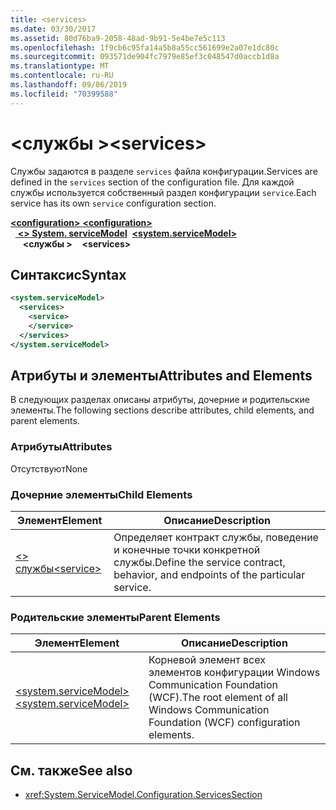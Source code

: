 ```yaml
---
title: <services>
ms.date: 03/30/2017
ms.assetid: 80d76ba9-2058-48ad-9b91-5e4be7e5c113
ms.openlocfilehash: 1f9cb6c95fa14a5b8a55cc561699e2a07e1dc80c
ms.sourcegitcommit: 093571de904fc7979e85ef3c048547d0accb1d8a
ms.translationtype: MT
ms.contentlocale: ru-RU
ms.lasthandoff: 09/06/2019
ms.locfileid: "70399588"
---
```

# <a name="services"></a><span data-ttu-id="69dd3-101">\<службы ></span><span class="sxs-lookup"><span data-stu-id="69dd3-101">\<services></span></span>
<span data-ttu-id="69dd3-102">Службы задаются в разделе `services` файла конфигурации.</span><span class="sxs-lookup"><span data-stu-id="69dd3-102">Services are defined in the `services` section of the configuration file.</span></span> <span data-ttu-id="69dd3-103">Для каждой службы используется собственный раздел конфигурации `service`.</span><span class="sxs-lookup"><span data-stu-id="69dd3-103">Each service has its own `service` configuration section.</span></span>  
  
<span data-ttu-id="69dd3-104">[ **\<configuration>** ](../configuration-element.md)</span><span class="sxs-lookup"><span data-stu-id="69dd3-104">[**\<configuration>**](../configuration-element.md)</span></span>\
<span data-ttu-id="69dd3-105">&nbsp;&nbsp;[ **\<> System. serviceModel**](system-servicemodel.md)</span><span class="sxs-lookup"><span data-stu-id="69dd3-105">&nbsp;&nbsp;[**\<system.serviceModel>**](system-servicemodel.md)</span></span>\
<span data-ttu-id="69dd3-106">&nbsp;&nbsp;&nbsp;&nbsp; **\<службы >**</span><span class="sxs-lookup"><span data-stu-id="69dd3-106">&nbsp;&nbsp;&nbsp;&nbsp;**\<services>**</span></span>  
## <a name="syntax"></a><span data-ttu-id="69dd3-107">Синтаксис</span><span class="sxs-lookup"><span data-stu-id="69dd3-107">Syntax</span></span>  
  
```xml  
<system.serviceModel>
  <services>
    <service>
    </service>
  </services>
</system.serviceModel>
```  
  
## <a name="attributes-and-elements"></a><span data-ttu-id="69dd3-108">Атрибуты и элементы</span><span class="sxs-lookup"><span data-stu-id="69dd3-108">Attributes and Elements</span></span>  
 <span data-ttu-id="69dd3-109">В следующих разделах описаны атрибуты, дочерние и родительские элементы.</span><span class="sxs-lookup"><span data-stu-id="69dd3-109">The following sections describe attributes, child elements, and parent elements.</span></span>  
  
### <a name="attributes"></a><span data-ttu-id="69dd3-110">Атрибуты</span><span class="sxs-lookup"><span data-stu-id="69dd3-110">Attributes</span></span>  
 <span data-ttu-id="69dd3-111">Отсутствуют</span><span class="sxs-lookup"><span data-stu-id="69dd3-111">None</span></span>  
  
### <a name="child-elements"></a><span data-ttu-id="69dd3-112">Дочерние элементы</span><span class="sxs-lookup"><span data-stu-id="69dd3-112">Child Elements</span></span>  
  
|<span data-ttu-id="69dd3-113">Элемент</span><span class="sxs-lookup"><span data-stu-id="69dd3-113">Element</span></span>|<span data-ttu-id="69dd3-114">Описание</span><span class="sxs-lookup"><span data-stu-id="69dd3-114">Description</span></span>|  
|-------------|-----------------|  
|[<span data-ttu-id="69dd3-115">\<> службы</span><span class="sxs-lookup"><span data-stu-id="69dd3-115">\<service></span></span>](service.md)|<span data-ttu-id="69dd3-116">Определяет контракт службы, поведение и конечные точки конкретной службы.</span><span class="sxs-lookup"><span data-stu-id="69dd3-116">Define the service contract, behavior, and endpoints of the particular service.</span></span>|  
  
### <a name="parent-elements"></a><span data-ttu-id="69dd3-117">Родительские элементы</span><span class="sxs-lookup"><span data-stu-id="69dd3-117">Parent Elements</span></span>  
  
|<span data-ttu-id="69dd3-118">Элемент</span><span class="sxs-lookup"><span data-stu-id="69dd3-118">Element</span></span>|<span data-ttu-id="69dd3-119">Описание</span><span class="sxs-lookup"><span data-stu-id="69dd3-119">Description</span></span>|  
|-------------|-----------------|  
|[<span data-ttu-id="69dd3-120">\<system.serviceModel></span><span class="sxs-lookup"><span data-stu-id="69dd3-120">\<system.serviceModel></span></span>](system-servicemodel.md)|<span data-ttu-id="69dd3-121">Корневой элемент всех элементов конфигурации Windows Communication Foundation (WCF).</span><span class="sxs-lookup"><span data-stu-id="69dd3-121">The root element of all Windows Communication Foundation (WCF) configuration elements.</span></span>|  
  
## <a name="see-also"></a><span data-ttu-id="69dd3-122">См. также</span><span class="sxs-lookup"><span data-stu-id="69dd3-122">See also</span></span>

- <xref:System.ServiceModel.Configuration.ServicesSection>
